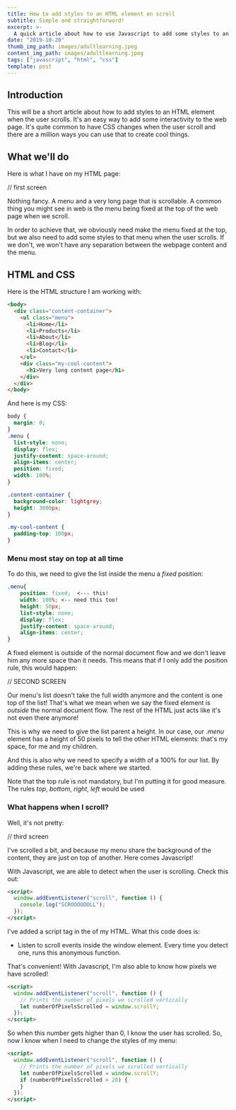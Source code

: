 ```yaml
---
title: How to add styles to an HTML element on scroll
subtitle: Simple and straightforward!
excerpt: >-
  A quick article about how to use Javascript to add some styles to an HTML element when the user scrolls. It's quite useful to create nice little effects and interactivity
date: "2019-10-20"
thumb_img_path: images/adultlearning.jpeg
content_img_path: images/adultlearning.jpeg
tags: ["javascript", "html", "css"]
template: post
---
```


## Introduction

This will be a short article about how to add styles to an HTML element when the user scrolls. It's an easy way to add some interactivity to the web page. It's quite common to have CSS changes when the user scroll and there are a million ways you can use that to create cool things.

## What we'll do

Here is what I have on my HTML page:

// first screen

Nothing fancy. A menu and a very long page that is scrollable. A common thing you might see in web is the menu being fixed at the top of the web page when we scroll.

In order to achieve that, we obviously need make the menu fixed at the top, but we also need to add some styles to that menu when the user scrolls. If we don't, we won't have any separation between the webpage content and the menu.

## HTML and CSS

Here is the HTML structure I am working with:

```html
<body>
  <div class="content-container">
    <ul class="menu">
      <li>Home</li>
      <li>Products</li>
      <li>About</li>
      <li>Blog</li>
      <li>Contact</li>
    </ul>
    <div class="my-cool-content">
      <h1>Very long content page</h1>
    </div>
  </div>
</body>
```

And here is my CSS:

```css
body {
  margin: 0;
}
.menu {
  list-style: none;
  display: flex;
  justify-content: space-around;
  align-items: center;
  position: fixed;
  width: 100%;
}

.content-container {
  background-color: lightgrey;
  height: 3000px;
}

.my-cool-content {
  padding-top: 100px;
}
```

### Menu most stay on top at all time

To do this, we need to give the list inside the menu a _fixed_ position:

```css
.menu{
    position: fixed;  <--- this!
    width: 100%; <-- need this too!
    height: 50px;
    list-style: none;
    display: flex;
    justify-content: space-around;
    align-items: center;
}
```

A fixed element is outside of the normal document flow and we don't leave him any more space than it needs. This means that if I only add the position rule, this would happen:

// SECOND SCREEN

Our menu's list doesn't take the full width anymore and the content is one top of the list! That's what we mean when we say the fixed element is _outside_ the normal document flow. The rest of the HTML just acts like it's not even there anymore!

This is why we need to give the list parent a height. In our case, our _.menu_ element has a height of 50 pixels to tell the other HTML elements: that's my space, for me and my children.

And this is also why we need to specify a width of a 100% for our list. By adding these rules, we're back where we started.

Note that the top rule is not mandatory, but I'm putting it for good measure. The rules _top_, _bottom_, _right_, _left_ would be used

### What happens when I scroll?

Well, it's not pretty:

// third screen

I've scrolled a bit, and because my menu share the background of the content, they are just on top of another. Here comes Javascript!

With Javascript, we are able to detect when the user is scrolling. Check this out:

```html
<script>
  window.addEventListener("scroll", function () {
    console.log("SCROOOOOOLL");
  });
</script>
```

I've added a script tag in the <head> of my HTML. What this code does is:

- Listen to scroll events inside the window element. Every time you detect one, runs this anonymous function.

That's convenient! With Javascript, I'm also able to know how pixels we have scrolled!

```html
<script>
  window.addEventListener("scroll", function () {
    // Prints the number of pixels we scrolled vertically
    let numberOfPixelsScrolled = window.scrollY;
  });
</script>
```

So when this number gets higher than 0, I know the user has scrolled. So, now I know when I need to change the styles of my menu:

```html
<script>
  window.addEventListener("scroll", function () {
    // Prints the number of pixels we scrolled vertically
    let numberOfPixelsScrolled = window.scrollY;
    if (numberOfPixelsScrolled > 20) {
    }
  });
</script>
```
